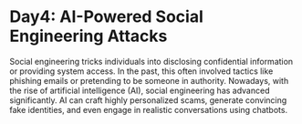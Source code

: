 # Day4: AI-Powered Social Engineering Attacks

Social engineering tricks individuals into disclosing confidential information or providing system access. In the past, this often involved tactics like phishing emails or pretending to be someone in authority. Nowadays, with the rise of artificial intelligence (AI), social engineering has advanced significantly. 
AI can craft highly personalized scams, generate convincing fake identities, and even engage in realistic conversations using chatbots.
